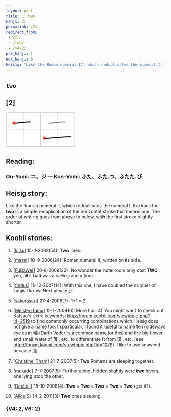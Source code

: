 ```yaml
---
layout: post
title: 二 two
kanji: 二
permalink: /2/
redirect_from:
 - /二/
 - /two/
 - /v4/2/
pre_kanji: 1
nex_kanji: 3
heisig: "Like the Roman numeral II, which reduplicates the numeral I, the kanji for <b>two</b> is a simple reduplication of the horizontal stroke that means one. The order of writing goes from above to below, with the first stroke slightly shorter."
---
```


## `two`

## [2]

<div class="stroke"><img src="../images/E4BA8C.png" /></div>

## Reading:

### On-Yomi: ニ、ジ &mdash; Kun-Yomi: ふた、ふた.つ、ふたた.び

## Heisig story:

Like the Roman numeral II, which reduplicates the numeral I, the kanji for <b>two</b> is a simple reduplication of the horizontal stroke that means one. The order of writing goes from above to below, with the first stroke slightly shorter.

## Koohii stories:

1) [<a href="http://kanji.koohii.com/profile/kiisu">kiisu</a>] 15-1-2008(54): <strong>Two</strong> lines.

2) [<a href="http://kanji.koohii.com/profile/mazel">mazel</a>] 10-9-2006(24): Roman numeral II, written on its side.

3) [<a href="http://kanji.koohii.com/profile/FuDaWei">FuDaWei</a>] 20-8-2009(22): No wonder the hotel room only cost<strong> TWO</strong> yen, all it had was a <em>ceiling</em> and a <em>floor</em>.

4) [<a href="http://kanji.koohii.com/profile/findus">findus</a>] 11-12-2007(14): With this one, I have doubled the number of kanjis I know. Next please ;).

5) [<a href="http://kanji.koohii.com/profile/sakurasan">sakurasan</a>] 27-4-2008(7): 1+1 = 2.

6) [<a href="http://kanji.koohii.com/profile/MeisterLlama">MeisterLlama</a>] 12-1-2009(6): More tips: 4) You might want to check out Katsuo&#039;s extra keywords: <a href="http://forum.koohii.com/viewtopic.php?id=2519">http://forum.koohii.com/viewtopic.php?id=2519</a> to find commonly occurring combinations which Heisig does not give a name too. In particular, I found it useful to name ten+sideways eye as in 壊 (Darth Vader is a common name for this) and the big flower and small water of 薄 , etc. to differentiate it from 漢 , etc. (see <a href="http://forum.koohii.com/viewtopic.php?id=1079">http://forum.koohii.com/viewtopic.php?id=1079</a>). I like to use seaweed because 藻 .

7) [<a href="http://kanji.koohii.com/profile/Christine_Tham">Christine_Tham</a>] 21-7-2007(5): <strong>Two</strong> Romans are sleeping together.

8) [<a href="http://kanji.koohii.com/profile/mukade">mukade</a>] 7-7-2007(5): Further along, hidden slightly were<strong> two</strong> lovers, one lying atop the other.

9) [<a href="http://kanji.koohii.com/profile/DeeLoli">DeeLoli</a>] 15-10-2008(4): <strong>Two</strong> =<strong> Two</strong> =<strong> Two</strong> =<strong> Two</strong> =<strong> Two</strong> (get it?).

10) [<a href="http://kanji.koohii.com/profile/Alice.S">Alice.S</a>] 14-2-2011(3): <strong>Two</strong> ones sleeping.

### {V4: 2, V6: 2}
